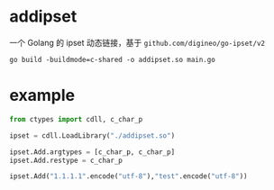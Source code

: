 # addipset

一个 Golang 的 ipset 动态链接，基于 `github.com/digineo/go-ipset/v2`

```
go build -buildmode=c-shared -o addipset.so main.go
```

# example

```python
from ctypes import cdll, c_char_p

ipset = cdll.LoadLibrary("./addipset.so")

ipset.Add.argtypes = [c_char_p, c_char_p]
ipset.Add.restype = c_char_p

ipset.Add("1.1.1.1".encode("utf-8"),"test".encode("utf-8"))
```